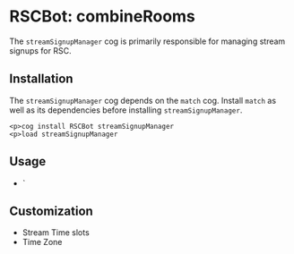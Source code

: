 # RSCBot: combineRooms

The `streamSignupManager` cog is primarily responsible for managing stream signups for RSC. 

## Installation

The `streamSignupManager` cog depends on the `match` cog. Install `match` as well as its dependencies before installing `streamSignupManager`.

```
<p>cog install RSCBot streamSignupManager
<p>load streamSignupManager
```

## Usage

- `<streamapply>

## Customization

- Stream Time slots
- Time Zone
